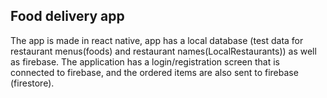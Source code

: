 Food delivery app
--------------------------------

The app is made in react native, app has a local database (test data for restaurant menus(foods) and restaurant names(LocalRestaurants)) as well as firebase. The application has a login/registration screen that is connected to firebase, and the ordered items are also sent to firebase (firestore).
